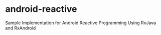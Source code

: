 # android-reactive
Sample Implementation for Android Reactive Programming Using RxJava and RxAndroid
